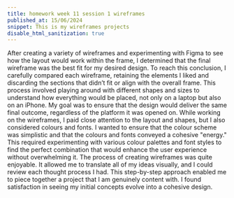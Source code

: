 ```yaml
---
title: homework week 11 session 1 wireframes
published_at: 15/06/2024
snippet: This is my wireframes projects
disable_html_sanitization: true 
---
```


After creating a variety of wireframes and experimenting with Figma to see how the layout would work within the frame, I determined that the final wireframe was the best fit for my desired design. To reach this conclusion, I carefully compared each wireframe, retaining the elements I liked and discarding the sections that didn’t fit or align with the overall frame. This process involved playing around with different shapes and sizes to understand how everything would be placed, not only on a laptop but also on an iPhone. My goal was to ensure that the design would deliver the same final outcome, regardless of the platform it was opened on. While working on the wireframes, I paid close attention to the layout and shapes, but I also considered colours and fonts. I wanted to ensure that the colour scheme was simplistic and that the colours and fonts conveyed a cohesive "energy." This required experimenting with various colour palettes and font styles to find the perfect combination that would enhance the user experience without overwhelming it. The process of creating wireframes was quite enjoyable. It allowed me to translate all of my ideas visually, and I could review each thought process I had. This step-by-step approach enabled me to piece together a project that I am genuinely content with. I found satisfaction in seeing my initial concepts evolve into a cohesive design. 


